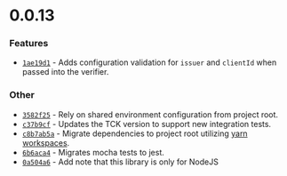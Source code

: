 # 0.0.13

### Features

- [`1ae19d1`](https://github.com/okta/okta-oidc-js/pull/320/commits/1ae19d1c08ecc41a1f31ee617ea6580c6f9804d5) - Adds configuration validation for `issuer` and `clientId` when passed into the verifier.

### Other

- [`3582f25`](https://github.com/okta/okta-oidc-js/pull/318/commits/3582f259cf74dbb45b6eed673065c2d3c03e9db3) - Rely on shared environment configuration from project root.
- [`c37b9cf`](https://github.com/okta/okta-oidc-js/pull/326/commits/c37b9cf483e17720b233800b8b5609c3383b8167) - Updates the TCK version to support new integration tests.
- [`c8b7ab5a`](https://github.com/okta/okta-oidc-js/commit/c8b7ab5aacecf5793efb6a626c0a24a78147ded9#diff-b8cfe5f7aa410fb30a335b09346dc4d2) - Migrate dependencies to project root utilizing [yarn workspaces](https://yarnpkg.com/lang/en/docs/workspaces/).
- [`6b6aca4`](https://github.com/okta/okta-oidc-js/pull/293/commits/6b6aca40787a99e021e8e06ea2f92628b9cc8855) - Migrates mocha tests to jest.
- [`0a504a6`](https://github.com/okta/okta-oidc-js/pull/223/commits/0a504a6a6d91b1c7586a48623eab3d7b0a1b926c) - Add note that this library is only for NodeJS
